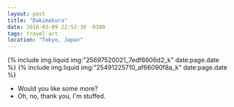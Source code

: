 ```yaml
---
layout: post
title: "Dakimakura"
date: 2016-03-09 22:52:39 -0100
tags: travel art
location: "Tokyo, Japan"
---
```


{% include img.liquid img:"25697520021_7edf6606d2_k" date:page.date %}
{% include img.liquid img:"25491225710_af66090f8a_k" date:page.date %}

- Would you like some more?
- Oh, no, thank you, I'm stuffed.
